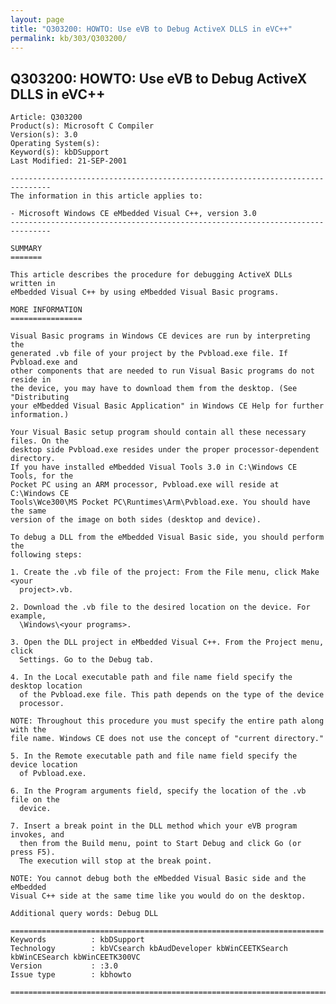 ```yaml
---
layout: page
title: "Q303200: HOWTO: Use eVB to Debug ActiveX DLLS in eVC++"
permalink: kb/303/Q303200/
---
```


## Q303200: HOWTO: Use eVB to Debug ActiveX DLLS in eVC++

	Article: Q303200
	Product(s): Microsoft C Compiler
	Version(s): 3.0
	Operating System(s): 
	Keyword(s): kbDSupport
	Last Modified: 21-SEP-2001
	
	-------------------------------------------------------------------------------
	The information in this article applies to:
	
	- Microsoft Windows CE eMbedded Visual C++, version 3.0 
	-------------------------------------------------------------------------------
	
	SUMMARY
	=======
	
	This article describes the procedure for debugging ActiveX DLLs written in
	eMbedded Visual C++ by using eMbedded Visual Basic programs.
	
	MORE INFORMATION
	================
	
	Visual Basic programs in Windows CE devices are run by interpreting the
	generated .vb file of your project by the Pvbload.exe file. If Pvbload.exe and
	other components that are needed to run Visual Basic programs do not reside in
	the device, you may have to download them from the desktop. (See "Distributing
	your eMbedded Visual Basic Application" in Windows CE Help for further
	information.)
	
	Your Visual Basic setup program should contain all these necessary files. On the
	desktop side Pvbload.exe resides under the proper processor-dependent directory.
	If you have installed eMbedded Visual Tools 3.0 in C:\Windows CE Tools, for the
	Pocket PC using an ARM processor, Pvbload.exe will reside at C:\Windows CE
	Tools\Wce300\MS Pocket PC\Runtimes\Arm\Pvbload.exe. You should have the same
	version of the image on both sides (desktop and device).
	
	To debug a DLL from the eMbedded Visual Basic side, you should perform the
	following steps:
	
	1. Create the .vb file of the project: From the File menu, click Make <your
	  project>.vb.
	
	2. Download the .vb file to the desired location on the device. For example,
	  \Windows\<your programs>.
	
	3. Open the DLL project in eMbedded Visual C++. From the Project menu, click
	  Settings. Go to the Debug tab.
	
	4. In the Local executable path and file name field specify the desktop location
	  of the Pvbload.exe file. This path depends on the type of the device
	  processor.
	
	NOTE: Throughout this procedure you must specify the entire path along with the
	file name. Windows CE does not use the concept of "current directory."
	
	5. In the Remote executable path and file name field specify the device location
	  of Pvbload.exe.
	
	6. In the Program arguments field, specify the location of the .vb file on the
	  device.
	
	7. Insert a break point in the DLL method which your eVB program invokes, and
	  then from the Build menu, point to Start Debug and click Go (or press F5).
	  The execution will stop at the break point.
	
	NOTE: You cannot debug both the eMbedded Visual Basic side and the eMbedded
	Visual C++ side at the same time like you would do on the desktop.
	
	Additional query words: Debug DLL
	
	======================================================================
	Keywords          : kbDSupport 
	Technology        : kbVCsearch kbAudDeveloper kbWinCEETKSearch kbWinCESearch kbWinCEETK300VC
	Version           : :3.0
	Issue type        : kbhowto
	
	=============================================================================
	
